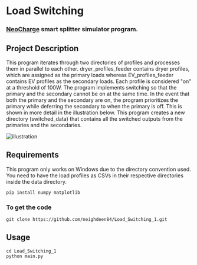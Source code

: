 # Load Switching
### [NeoCharge](https://www.getneocharge.com/shop-pages/smart-splitters) smart splitter simulator program.


## Project Description
This program iterates through two directories of profiles and processes them in parallel to each other. dryer_profiles_feeder contains dryer profiles, which are assigned as the primary loads whereas EV_profiles_feeder contains EV profiles as the secondary loads. Each profile is considered "on" at a threshold of 100W. The program implements switching so that the primary and the secondary cannot be on at the same time. In the event that both the primary and the secondary are on, the program prioritizes the primary while deferring the secondary to when the primary is off. This is shown in more detail in the illustration below. This program creates a new directory (switched_data) that contains all the switched outputs from the primaries and the secondaries. 


![illustration](https://user-images.githubusercontent.com/60201315/110606728-54c43680-813f-11eb-9497-92a0c363f417.png)


## Requirements
This program only works on Windows due to the directory convention used. 
You need to have the load profiles as CSVs in their respective directories inside the data directory.
```
pip install numpy matplotlib
```

### To get the code
```
git clone https://github.com/neighdeen84/Load_Switching_1.git
```


## Usage
```
cd Load_Switching_1
python main.py
```



